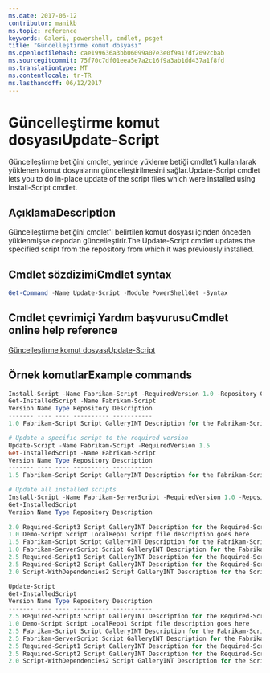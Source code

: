 ```yaml
---
ms.date: 2017-06-12
contributor: manikb
ms.topic: reference
keywords: Galeri, powershell, cmdlet, psget
title: "Güncelleştirme komut dosyası"
ms.openlocfilehash: cae199636a3bb06099a07e3e0f9a17df2092cbab
ms.sourcegitcommit: 75f70c7df01eea5e7a2c16f9a3ab1dd437a1f8fd
ms.translationtype: MT
ms.contentlocale: tr-TR
ms.lasthandoff: 06/12/2017
---
```

# <a name="update-script"></a><span data-ttu-id="0531c-103">Güncelleştirme komut dosyası</span><span class="sxs-lookup"><span data-stu-id="0531c-103">Update-Script</span></span>

<span data-ttu-id="0531c-104">Güncelleştirme betiğini cmdlet, yerinde yükleme betiği cmdlet'i kullanılarak yüklenen komut dosyalarını güncelleştirilmesini sağlar.</span><span class="sxs-lookup"><span data-stu-id="0531c-104">Update-Script cmdlet lets you to do in-place update of the script files which were installed using Install-Script cmdlet.</span></span>

## <a name="description"></a><span data-ttu-id="0531c-105">Açıklama</span><span class="sxs-lookup"><span data-stu-id="0531c-105">Description</span></span>

<span data-ttu-id="0531c-106">Güncelleştirme betiğini cmdlet'i belirtilen komut dosyası içinden önceden yüklenmişse depodan güncelleştirir.</span><span class="sxs-lookup"><span data-stu-id="0531c-106">The Update-Script cmdlet updates the specified script from the repository from which it was previously installed.</span></span>

## <a name="cmdlet-syntax"></a><span data-ttu-id="0531c-107">Cmdlet sözdizimi</span><span class="sxs-lookup"><span data-stu-id="0531c-107">Cmdlet syntax</span></span>

```powershell
Get-Command -Name Update-Script -Module PowerShellGet -Syntax
```
## <a name="cmdlet-online-help-reference"></a><span data-ttu-id="0531c-108">Cmdlet çevrimiçi Yardım başvurusu</span><span class="sxs-lookup"><span data-stu-id="0531c-108">Cmdlet online help reference</span></span>

[<span data-ttu-id="0531c-109">Güncelleştirme komut dosyası</span><span class="sxs-lookup"><span data-stu-id="0531c-109">Update-Script</span></span>](http://go.microsoft.com/fwlink/?LinkId=619787)

## <a name="example-commands"></a><span data-ttu-id="0531c-110">Örnek komutlar</span><span class="sxs-lookup"><span data-stu-id="0531c-110">Example commands</span></span>
```powershell
Install-Script -Name Fabrikam-Script -RequiredVersion 1.0 -Repository GalleryINT -Scope
Get-InstalledScript -Name Fabrikam-Script
Version Name Type Repository Description
------- ---- ---- ---------- -----------
1.0 Fabrikam-Script Script GalleryINT Description for the Fabrikam-Script script

# Update a specific script to the required version
Update-Script -Name Fabrikam-Script -RequiredVersion 1.5
Get-InstalledScript -Name Fabrikam-Script
Version Name Type Repository Description
------- ---- ---- ---------- -----------
1.5 Fabrikam-Script Script GalleryINT Description for the Fabrikam-Script script

# Update all installed scripts
Install-Script -Name Fabrikam-ServerScript -RequiredVersion 1.0 -Repository GalleryINT -Scope CurrentUser
Get-InstalledScript
Version Name Type Repository Description
------- ---- ---- ---------- -----------
2.0 Required-Script3 Script GalleryINT Description for the Required-Script3 script
1.0 Demo-Script Script LocalRepo1 Script file description goes here
1.5 Fabrikam-Script Script GalleryINT Description for the Fabrikam-Script script
1.0 Fabrikam-ServerScript Script GalleryINT Description for the Fabrikam-ServerScript script
2.5 Required-Script1 Script GalleryINT Description for the Required-Script1 script
2.5 Required-Script2 Script GalleryINT Description for the Required-Script2 script
2.0 Script-WithDependencies2 Script GalleryINT Description for the Script-WithDependencies2 script

Update-Script
Get-InstalledScript
Version Name Type Repository Description
------- ---- ---- ---------- -----------
2.5 Required-Script3 Script GalleryINT Description for the Required-Script3 script
1.0 Demo-Script Script LocalRepo1 Script file description goes here
2.5 Fabrikam-Script Script GalleryINT Description for the Fabrikam-Script script
2.5 Fabrikam-ServerScript Script GalleryINT Description for the Fabrikam-ServerScript script
2.5 Required-Script1 Script GalleryINT Description for the Required-Script1 script
2.5 Required-Script2 Script GalleryINT Description for the Required-Script2 script
2.0 Script-WithDependencies2 Script GalleryINT Description for the Script-WithDependencies2 script
```

